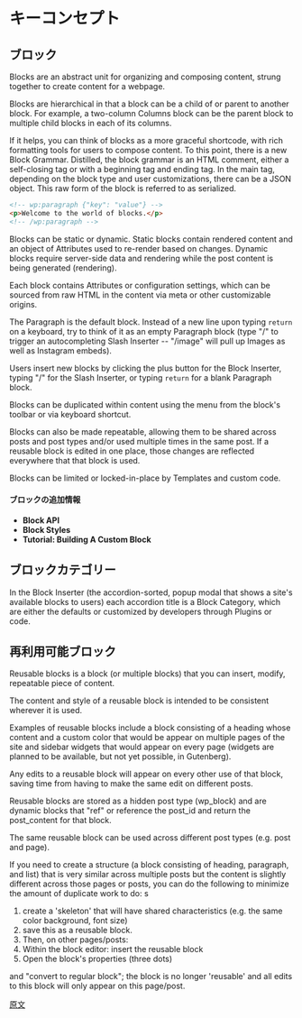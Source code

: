 <!-- 
# Key Concepts
 -->
# キーコンセプト

<!-- 
## Blocks
 -->
## ブロック

<!-- 
Blocks are an abstract unit for organizing and composing content, strung together to create content for a webpage.
 -->
Blocks are an abstract unit for organizing and composing content, strung together to create content for a webpage.

<!-- 
Blocks are hierarchical in that a block can be a child of or parent to another block. For example, a two-column Columns block can be the parent block to multiple child blocks in each of its columns.
 -->
Blocks are hierarchical in that a block can be a child of or parent to another block. For example, a two-column Columns block can be the parent block to multiple child blocks in each of its columns.

<!-- 
If it helps, you can think of blocks as a more graceful shortcode, with rich formatting tools for users to compose content. To this point, there is a new Block Grammar. Distilled, the block grammar is an HTML comment, either a self-closing tag or with a beginning tag and ending tag. In the main tag, depending on the block type and user customizations, there can be a JSON object. This raw form of the block is referred to as serialized.
 -->
If it helps, you can think of blocks as a more graceful shortcode, with rich formatting tools for users to compose content. To this point, there is a new Block Grammar. Distilled, the block grammar is an HTML comment, either a self-closing tag or with a beginning tag and ending tag. In the main tag, depending on the block type and user customizations, there can be a JSON object. This raw form of the block is referred to as serialized.

```html
<!-- wp:paragraph {"key": "value"} -->
<p>Welcome to the world of blocks.</p>
<!-- /wp:paragraph -->
```

<!-- 
Blocks can be static or dynamic. Static blocks contain rendered content and an object of Attributes used to re-render based on changes. Dynamic blocks require server-side data and rendering while the post content is being generated (rendering).

Each block contains Attributes or configuration settings, which can be sourced from raw HTML in the content via meta or other customizable origins.
 -->
Blocks can be static or dynamic. Static blocks contain rendered content and an object of Attributes used to re-render based on changes. Dynamic blocks require server-side data and rendering while the post content is being generated (rendering).

Each block contains Attributes or configuration settings, which can be sourced from raw HTML in the content via meta or other customizable origins.

<!-- 
The Paragraph is the default block. Instead of a new line upon typing `return` on a keyboard, try to think of it as an empty Paragraph block (type "/" to trigger an autocompleting Slash Inserter -- "/image" will pull up Images as well as Instagram embeds).

Users insert new blocks by clicking the plus button for the Block Inserter, typing "/" for the Slash Inserter, or typing `return` for a blank Paragraph block.
 -->
The Paragraph is the default block. Instead of a new line upon typing `return` on a keyboard, try to think of it as an empty Paragraph block (type "/" to trigger an autocompleting Slash Inserter -- "/image" will pull up Images as well as Instagram embeds).

Users insert new blocks by clicking the plus button for the Block Inserter, typing "/" for the Slash Inserter, or typing `return` for a blank Paragraph block.

<!-- 
Blocks can be duplicated within content using the menu from the block's toolbar or via keyboard shortcut.

Blocks can also be made repeatable, allowing them to be shared across posts and post types and/or used multiple times in the same post. If a reusable block is edited in one place, those changes are reflected everywhere that that block is used.

Blocks can be limited or locked-in-place by Templates and custom code.
 -->
Blocks can be duplicated within content using the menu from the block's toolbar or via keyboard shortcut.

Blocks can also be made repeatable, allowing them to be shared across posts and post types and/or used multiple times in the same post. If a reusable block is edited in one place, those changes are reflected everywhere that that block is used.

Blocks can be limited or locked-in-place by Templates and custom code.

<!-- 
#### More on Blocks
 -->
#### ブロックの追加情報

<!-- 
- **Block API**
- **Block Styles**
- **Tutorial: Building A Custom Block**
 -->
- **Block API**
- **Block Styles**
- **Tutorial: Building A Custom Block**

<!-- 
## Block Categories
 -->
## ブロックカテゴリー

<!-- 
In the Block Inserter (the accordion-sorted, popup modal that shows a site's available blocks to users) each accordion title is a Block Category, which are either the defaults or customized by developers through Plugins or code.
 -->
In the Block Inserter (the accordion-sorted, popup modal that shows a site's available blocks to users) each accordion title is a Block Category, which are either the defaults or customized by developers through Plugins or code.

<!-- 
## Reusable blocks
 -->
## 再利用可能ブロック

<!-- 
Reusable blocks is a block (or multiple blocks) that you can insert, modify, repeatable piece of content.

The content and style of a reusable block is intended to be consistent wherever it is used. 
 -->
Reusable blocks is a block (or multiple blocks) that you can insert, modify, repeatable piece of content.

The content and style of a reusable block is intended to be consistent wherever it is used. 

<!-- 
Examples of reusable blocks include a block consisting of a heading whose content and a custom color that would be appear on multiple pages of the site and sidebar widgets that would appear on every page (widgets are planned to be available, but not yet possible, in Gutenberg). 

Any edits to a reusable block will appear on every other use of that block, saving time from having to make the same edit on different posts. 
 -->
Examples of reusable blocks include a block consisting of a heading whose content and a custom color that would be appear on multiple pages of the site and sidebar widgets that would appear on every page (widgets are planned to be available, but not yet possible, in Gutenberg). 

Any edits to a reusable block will appear on every other use of that block, saving time from having to make the same edit on different posts. 

<!-- 
Reusable blocks are stored as a hidden post type (wp_block) and are dynamic blocks that "ref" or reference the post_id and return the post_content for that block. 

The same reusable block can be used across different post types (e.g. post and page). 
 -->
Reusable blocks are stored as a hidden post type (wp_block) and are dynamic blocks that "ref" or reference the post_id and return the post_content for that block. 

The same reusable block can be used across different post types (e.g. post and page). 

<!-- 
If you need to create a structure (a block consisting of heading, paragraph, and list) that is very similar across multiple posts but the content is slightly different across those pages or posts, you can do the following to minimize the amount of duplicate work to do:
s
 -->
If you need to create a structure (a block consisting of heading, paragraph, and list) that is very similar across multiple posts but the content is slightly different across those pages or posts, you can do the following to minimize the amount of duplicate work to do:
s

<!-- 
1. create a 'skeleton' that will have shared characteristics (e.g. the same color background, font size)
1. save this as a reusable block.
1. Then, on other pages/posts:
1. Within the block editor: insert the reusable block 
1. Open the block's properties (three dots)
 -->
1. create a 'skeleton' that will have shared characteristics (e.g. the same color background, font size)
1. save this as a reusable block.
1. Then, on other pages/posts:
1. Within the block editor: insert the reusable block 
1. Open the block's properties (three dots)
<!-- 
and "convert to regular block"; the block is no longer 'reusable' and all edits to this block will only appear on this page/post.
 -->
and "convert to regular block"; the block is no longer 'reusable' and all edits to this block will only appear on this page/post.

[原文](https://developer.wordpress.org/block-editor/architecture/key-concepts/)